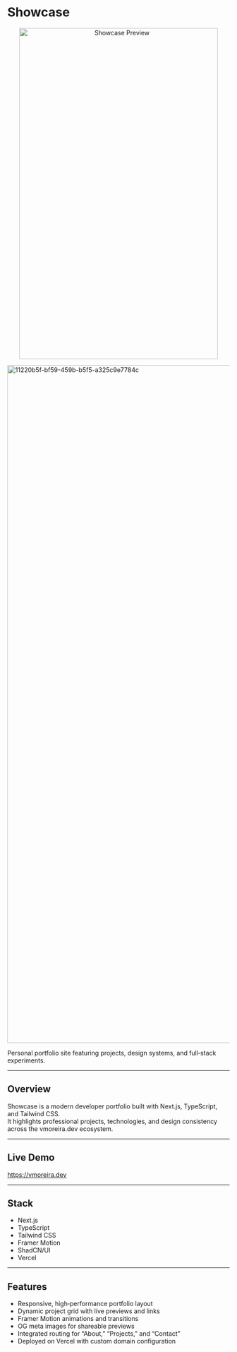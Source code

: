 # Showcase

<p align="center">
<img width="450" height="750" alt="Showcase Preview" src="[https://github.com/user-attachments/assets/cbde7e1c-f7c7-46b1-ae2c-eca562f52cf2](https://github.com/user-attachments/assets/3895f48f-f7bc-4e07-a403-21c9100a1e31)" />
</p>
<img width="1024" height="1536" alt="11220b5f-bf59-459b-b5f5-a325c9e7784c" src="https://github.com/user-attachments/assets/b2eef9ef-a238-497a-b9a3-bf5c938b3266" />

Personal portfolio site featuring projects, design systems, and full‑stack experiments.


---

## Overview

Showcase is a modern developer portfolio built with Next.js, TypeScript, and Tailwind CSS.  
It highlights professional projects, technologies, and design consistency across the vmoreira.dev ecosystem.

---

## Live Demo

https://vmoreira.dev

---

## Stack

- Next.js
- TypeScript  
- Tailwind CSS  
- Framer Motion  
- ShadCN/UI  
- Vercel

---

## Features

- Responsive, high‑performance portfolio layout  
- Dynamic project grid with live previews and links  
- Framer Motion animations and transitions  
- OG meta images for shareable previews  
- Integrated routing for “About,” “Projects,” and “Contact”  
- Deployed on Vercel with custom domain configuration
